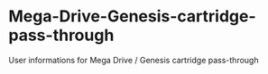 # Mega-Drive-Genesis-cartridge-pass-through
User informations for Mega Drive / Genesis cartridge pass-through
